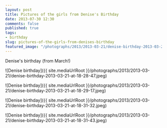 ```yaml
---
layout: post
title: Pictures of the girls from Denise's Birthday
date: 2013-07-30 12:30
comments: false
published: true
tags:
- birthday
slug: pictures-of-the-girls-from-denises-birthday
featured_image: "/photographs/2013/2013-03-21/denise-birthday-2013-03-21-at-18-28-47.jpeg"
---
```

Denise's birthday (from March!)

![Denise birthday]({{ site.mediaUrlRoot }}/photographs/2013/2013-03-21/denise-birthday-2013-03-21-at-18-28-47.jpeg)

![Denise birthday]({{ site.mediaUrlRoot }}/photographs/2013/2013-03-21/denise-birthday-2013-03-21-at-18-29-17.jpeg)

![Denise birthday]({{ site.mediaUrlRoot }}/photographs/2013/2013-03-21/denise-birthday-2013-03-21-at-18-31-32.jpeg)

![Denise birthday]({{ site.mediaUrlRoot }}/photographs/2013/2013-03-21/denise-birthday-2013-03-21-at-18-31-43.jpeg)
